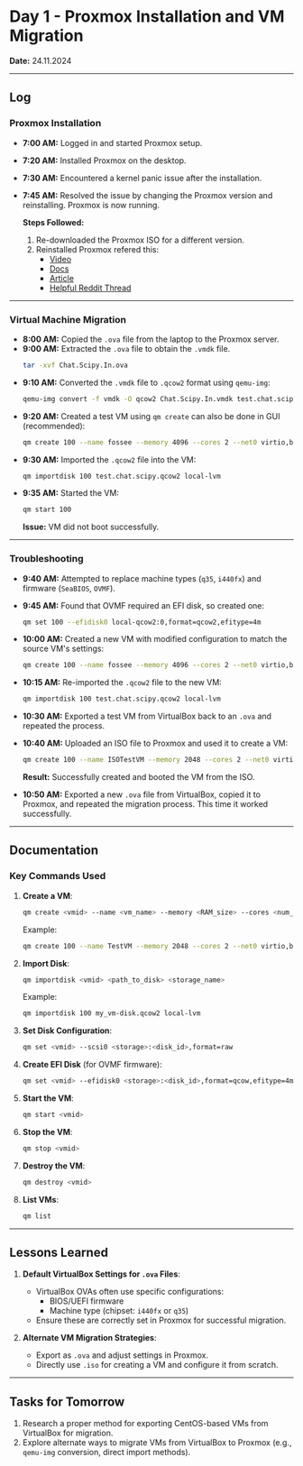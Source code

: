 # **Day 1 - Proxmox Installation and VM Migration**

**Date:** 24.11.2024

---

## **Log**

### **Proxmox Installation**
- **7:00 AM:** Logged in and started Proxmox setup.
- **7:20 AM:** Installed Proxmox on the desktop.
- **7:30 AM:** Encountered a kernel panic issue after the installation.
- **7:45 AM:** Resolved the issue by changing the Proxmox version and reinstalling. Proxmox is now running.

  **Steps Followed:**
  1. Re-downloaded the Proxmox ISO for a different version.
  2. Reinstalled Proxmox refered this:
     - [Video](https://www.youtube.com/watch?v=ATd2fzgLN5g)
     - [Docs](https://pve.proxmox.com/pve-docs/qm.1.html)
     - [Article](https://credibledev.com/import-virtualbox-and-virt-manager-vms-to-proxmox/)
     - [Helpful Reddit Thread](https://www.reddit.com/r/Proxmox/comments/195db77/importing_virtual_box_vm_to_proxmox/)

---

### **Virtual Machine Migration**
- **8:00 AM:** Copied the `.ova` file from the laptop to the Proxmox server.
- **9:00 AM:** Extracted the `.ova` file to obtain the `.vmdk` file.
  ```bash
  tar -xvf Chat.Scipy.In.ova
  ```
- **9:10 AM:** Converted the `.vmdk` file to `.qcow2` format using `qemu-img`:
  ```bash
  qemu-img convert -f vmdk -O qcow2 Chat.Scipy.In.vmdk test.chat.scipy.qcow2
  ```
- **9:20 AM:** Created a test VM using `qm create` can also be done in GUI (recommended):
  ```bash
  qm create 100 --name fossee --memory 4096 --cores 2 --net0 virtio,bridge=vmbr0
  ```
- **9:30 AM:** Imported the `.qcow2` file into the VM:
  ```bash
  qm importdisk 100 test.chat.scipy.qcow2 local-lvm
  ```
- **9:35 AM:** Started the VM:
  ```bash
  qm start 100
  ```
  **Issue:** VM did not boot successfully.

---

### **Troubleshooting**
- **9:40 AM:** Attempted to replace machine types (`q35`, `i440fx`) and firmware (`SeaBIOS`, `OVMF`).
- **9:45 AM:** Found that OVMF required an EFI disk, so created one:
  ```bash
  qm set 100 --efidisk0 local-qcow2:0,format=qcow2,efitype=4m
  ```
- **10:00 AM:** Created a new VM with modified configuration to match the source VM's settings:
  ```bash
  qm create 100 --name fossee --memory 4096 --cores 2 --net0 virtio,bridge=vmbr0
  ```
- **10:15 AM:** Re-imported the `.qcow2` file to the new VM:
  ```bash
  qm importdisk 100 test.chat.scipy.qcow2 local-lvm
  ```
- **10:30 AM:** Exported a test VM from VirtualBox back to an `.ova` and repeated the process.
- **10:40 AM:** Uploaded an ISO file to Proxmox and used it to create a VM:
  ```bash
  qm create 100 --name ISOTestVM --memory 2048 --cores 2 --net0 virtio,bridge=vmbr0 --cdrom /var/lib/vz/template/iso/centos.iso --disk 0,format=raw,size=32G
  ```
  **Result:** Successfully created and booted the VM from the ISO.

- **10:50 AM:** Exported a new `.ova` file from VirtualBox, copied it to Proxmox, and repeated the migration process. This time it worked successfully.

---

## **Documentation**

### **Key Commands Used**
1. **Create a VM**:
   ```bash
   qm create <vmid> --name <vm_name> --memory <RAM_size> --cores <num_cores> --net0 virtio,bridge=vmbr0
   ```
   Example:
   ```bash
   qm create 100 --name TestVM --memory 2048 --cores 2 --net0 virtio,bridge=vmbr0
   ```

2. **Import Disk**:
   ```bash
   qm importdisk <vmid> <path_to_disk> <storage_name>
   ```
   Example:
   ```bash
   qm importdisk 100 my_vm-disk.qcow2 local-lvm
   ```

3. **Set Disk Configuration**:
   ```bash
   qm set <vmid> --scsi0 <storage>:<disk_id>,format=raw
   ```

4. **Create EFI Disk** (for OVMF firmware):
   ```bash
   qm set <vmid> --efidisk0 <storage>:<disk_id>,format=qcow,efitype=4m
   ```

5. **Start the VM**:
   ```bash
   qm start <vmid>
   ```

6. **Stop the VM**:
   ```bash
   qm stop <vmid>
   ```

7. **Destroy the VM**:
   ```bash
   qm destroy <vmid>
   ```

8. **List VMs**:
   ```bash
   qm list
   ```

---

## **Lessons Learned**
1. **Default VirtualBox Settings for `.ova` Files**:
   - VirtualBox OVAs often use specific configurations:
     - BIOS/UEFI firmware
     - Machine type (chipset: `i440fx` or `q35`)
   - Ensure these are correctly set in Proxmox for successful migration.

2. **Alternate VM Migration Strategies**:
   - Export as `.ova` and adjust settings in Proxmox.
   - Directly use `.iso` for creating a VM and configure it from scratch.
---

## **Tasks for Tomorrow**
1. Research a proper method for exporting CentOS-based VMs from VirtualBox for migration.
2. Explore alternate ways to migrate VMs from VirtualBox to Proxmox (e.g., `qemu-img` conversion, direct import methods).